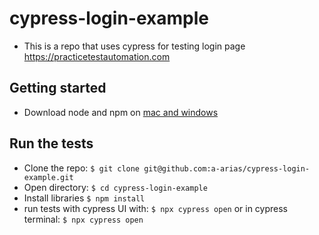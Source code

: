 # cypress-login-example
* This is a repo that uses cypress for testing login page https://practicetestautomation.com

## Getting started
* Download node and npm on [mac and windows](https://radixweb.com/blog/installing-npm-and-nodejs-on-windows-and-mac)

## Run the tests
* Clone the repo: `$ git clone git@github.com:a-arias/cypress-login-example.git`
* Open directory: `$ cd cypress-login-example`
* Install libraries `$ npm install`
* run tests with cypress UI with: `$ npx cypress open` or in cypress terminal: `$ npx cypress open`